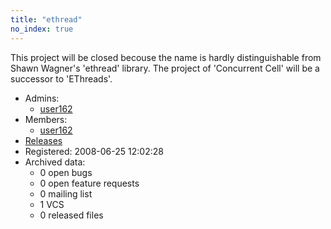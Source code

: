 ```yaml
---
title: "ethread"
no_index: true
---
```


This project will be closed becouse the name is hardly distinguishable 
from Shawn Wagner's 'ethread' library.
The project of 'Concurrent Cell' will be a successor to 'EThreads'. 



* Admins:
  * [user162](/users/user162)
* Members:
  * [user162](/users/user162)
* [Releases](https://download.ocamlcore.org/ethread)
* Registered: 2008-06-25 12:02:28
* Archived data:
  * 0 open bugs
  * 0 open feature requests
  * 0 mailing list
  * 1 VCS
  * 0 released files
